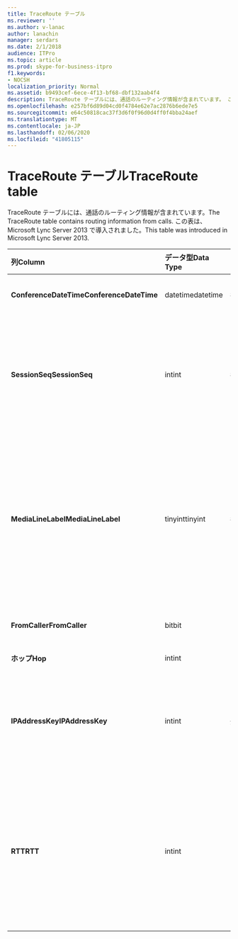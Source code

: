 ```yaml
---
title: TraceRoute テーブル
ms.reviewer: ''
ms.author: v-lanac
author: lanachin
manager: serdars
ms.date: 2/1/2018
audience: ITPro
ms.topic: article
ms.prod: skype-for-business-itpro
f1.keywords:
- NOCSH
localization_priority: Normal
ms.assetid: b9493cef-6ece-4f13-bf68-dbf132aab4f4
description: TraceRoute テーブルには、通話のルーティング情報が含まれています。 この表は、Microsoft Lync Server 2013 で導入されました。
ms.openlocfilehash: e257bf6d89d04cd0f4784e62e7ac2876b6ede7e5
ms.sourcegitcommit: e64c50818cac37f3d6f0f96d0d4ff0f4bba24aef
ms.translationtype: MT
ms.contentlocale: ja-JP
ms.lasthandoff: 02/06/2020
ms.locfileid: "41805115"
---
```

# <a name="traceroute-table"></a><span data-ttu-id="ddfbb-104">TraceRoute テーブル</span><span class="sxs-lookup"><span data-stu-id="ddfbb-104">TraceRoute table</span></span>
 
<span data-ttu-id="ddfbb-105">TraceRoute テーブルには、通話のルーティング情報が含まれています。</span><span class="sxs-lookup"><span data-stu-id="ddfbb-105">The TraceRoute table contains routing information from calls.</span></span> <span data-ttu-id="ddfbb-106">この表は、Microsoft Lync Server 2013 で導入されました。</span><span class="sxs-lookup"><span data-stu-id="ddfbb-106">This table was introduced in Microsoft Lync Server 2013.</span></span>
  
|<span data-ttu-id="ddfbb-107">**列**</span><span class="sxs-lookup"><span data-stu-id="ddfbb-107">**Column**</span></span>|<span data-ttu-id="ddfbb-108">**データ型**</span><span class="sxs-lookup"><span data-stu-id="ddfbb-108">**Data Type**</span></span>|<span data-ttu-id="ddfbb-109">**キー/インデックス**</span><span class="sxs-lookup"><span data-stu-id="ddfbb-109">**Key/Index**</span></span>|<span data-ttu-id="ddfbb-110">**詳細**</span><span class="sxs-lookup"><span data-stu-id="ddfbb-110">**Details**</span></span>|
|:-----|:-----|:-----|:-----|
|<span data-ttu-id="ddfbb-111">**ConferenceDateTime**</span><span class="sxs-lookup"><span data-stu-id="ddfbb-111">**ConferenceDateTime**</span></span> <br/> |<span data-ttu-id="ddfbb-112">datetime</span><span class="sxs-lookup"><span data-stu-id="ddfbb-112">datetime</span></span>  <br/> |<span data-ttu-id="ddfbb-113">プライマリ、外部</span><span class="sxs-lookup"><span data-stu-id="ddfbb-113">Primary, Foreign</span></span>  <br/> |<span data-ttu-id="ddfbb-114">通話が開始された日付と時刻。</span><span class="sxs-lookup"><span data-stu-id="ddfbb-114">Date and time that the call began.</span></span>  <br/> |
|<span data-ttu-id="ddfbb-115">**SessionSeq**</span><span class="sxs-lookup"><span data-stu-id="ddfbb-115">**SessionSeq**</span></span> <br/> |<span data-ttu-id="ddfbb-116">int</span><span class="sxs-lookup"><span data-stu-id="ddfbb-116">int</span></span>  <br/> |<span data-ttu-id="ddfbb-117">プライマリ、外部</span><span class="sxs-lookup"><span data-stu-id="ddfbb-117">Primary, Foreign</span></span>  <br/> |<span data-ttu-id="ddfbb-118">同じ日付と同時に開始された可能性がある複数の通話を区別するために使用される一意の識別子。</span><span class="sxs-lookup"><span data-stu-id="ddfbb-118">Unique identifier used to distinguish between multiple calls that might have begun on the same date and at the same time.</span></span>  <br/> |
|<span data-ttu-id="ddfbb-119">**MediaLineLabel**</span><span class="sxs-lookup"><span data-stu-id="ddfbb-119">**MediaLineLabel**</span></span> <br/> |<span data-ttu-id="ddfbb-120">tinyint</span><span class="sxs-lookup"><span data-stu-id="ddfbb-120">tinyint</span></span>  <br/> |<span data-ttu-id="ddfbb-121">プライマリ、外部</span><span class="sxs-lookup"><span data-stu-id="ddfbb-121">Primary, Foreign</span></span>  <br/> |<span data-ttu-id="ddfbb-122">通話で使用されるビデオラインの種類を表します。</span><span class="sxs-lookup"><span data-stu-id="ddfbb-122">Represents the type of video line used in the call.</span></span> <span data-ttu-id="ddfbb-123">有効な値は次のとおりです。</span><span class="sxs-lookup"><span data-stu-id="ddfbb-123">Allowed values are:</span></span>  <br/> <span data-ttu-id="ddfbb-124">0-音声</span><span class="sxs-lookup"><span data-stu-id="ddfbb-124">0 - Audio</span></span>  <br/> <span data-ttu-id="ddfbb-125">1-ビデオ</span><span class="sxs-lookup"><span data-stu-id="ddfbb-125">1 - Video</span></span>  <br/> <span data-ttu-id="ddfbb-126">2-パノラマビデオ</span><span class="sxs-lookup"><span data-stu-id="ddfbb-126">2 - Panoramic video</span></span>  <br/> <span data-ttu-id="ddfbb-127">3-アプリケーション/デスクトップ共有</span><span class="sxs-lookup"><span data-stu-id="ddfbb-127">3 - Application/Desktop sharing</span></span>  <br/> |
|<span data-ttu-id="ddfbb-128">**FromCaller**</span><span class="sxs-lookup"><span data-stu-id="ddfbb-128">**FromCaller**</span></span> <br/> |<span data-ttu-id="ddfbb-129">bit</span><span class="sxs-lookup"><span data-stu-id="ddfbb-129">bit</span></span>  <br/> |<span data-ttu-id="ddfbb-130">Primary</span><span class="sxs-lookup"><span data-stu-id="ddfbb-130">Primary</span></span>  <br/> |<span data-ttu-id="ddfbb-131">通話を発信したエンドポイント。</span><span class="sxs-lookup"><span data-stu-id="ddfbb-131">Endpoint that placed the call.</span></span>  <br/> |
|<span data-ttu-id="ddfbb-132">**ホップ**</span><span class="sxs-lookup"><span data-stu-id="ddfbb-132">**Hop**</span></span> <br/> |<span data-ttu-id="ddfbb-133">int</span><span class="sxs-lookup"><span data-stu-id="ddfbb-133">int</span></span>  <br/> ||<span data-ttu-id="ddfbb-134">ネットワークホップ/</span><span class="sxs-lookup"><span data-stu-id="ddfbb-134">Network hop/</span></span>  <br/> |
|<span data-ttu-id="ddfbb-135">**IPAddressKey**</span><span class="sxs-lookup"><span data-stu-id="ddfbb-135">**IPAddressKey**</span></span> <br/> |<span data-ttu-id="ddfbb-136">int</span><span class="sxs-lookup"><span data-stu-id="ddfbb-136">int</span></span>  <br/> |<span data-ttu-id="ddfbb-137">外部</span><span class="sxs-lookup"><span data-stu-id="ddfbb-137">Foreign</span></span>  <br/> |<span data-ttu-id="ddfbb-138">IP アドレスの一意の識別子。</span><span class="sxs-lookup"><span data-stu-id="ddfbb-138">Unique identifier for the IP address.</span></span> <span data-ttu-id="ddfbb-139">IP アドレス情報は、 [IPAddress テーブル](ipaddress.md)に格納されます。</span><span class="sxs-lookup"><span data-stu-id="ddfbb-139">IP address information is stored in the [IPAddress table](ipaddress.md).</span></span>  <br/> |
|<span data-ttu-id="ddfbb-140">**RTT**</span><span class="sxs-lookup"><span data-stu-id="ddfbb-140">**RTT**</span></span> <br/> |<span data-ttu-id="ddfbb-141">int</span><span class="sxs-lookup"><span data-stu-id="ddfbb-141">int</span></span>  <br/> ||<span data-ttu-id="ddfbb-142">往復時間。</span><span class="sxs-lookup"><span data-stu-id="ddfbb-142">Roundtrip time.</span></span> <span data-ttu-id="ddfbb-143">往復時間は、ボイスパケットがその宛先に到達し、受信した通知を返信するのにかかる時間を測定します。</span><span class="sxs-lookup"><span data-stu-id="ddfbb-143">The roundtrip time measures the amount of time it takes for a voice packet to reach its destination and then send back notification that it was received.</span></span>  <br/> |
   

